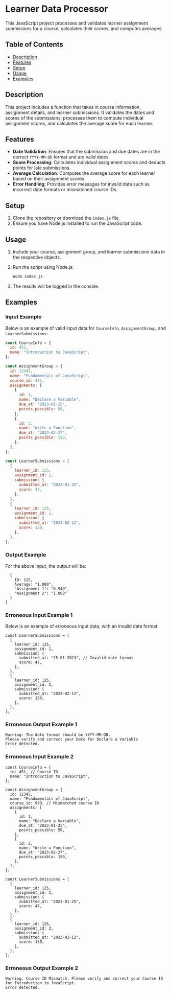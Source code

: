 # Learner Data Processor

This JavaScript project processes and validates learner assignment submissions for a course, calculates their scores, and computes averages.

## Table of Contents

- [Description](#description)
- [Features](#features)
- [Setup](#setup)
- [Usage](#usage)
- [Examples](#examples)

## Description

This project includes a function that takes in course information, assignment details, and learner submissions. It validates the dates and scores of the submissions, processes them to compute individual assignment scores, and calculates the average score for each learner.

## Features

- **Date Validation**: Ensures that the submission and due dates are in the correct `YYYY-MM-DD` format and are valid dates.
- **Score Processing**: Calculates individual assignment scores and deducts points for late submissions.
- **Average Calculation**: Computes the average score for each learner based on their assignment scores.
- **Error Handling**: Provides error messages for invalid data such as incorrect date formats or mismatched course IDs.

## Setup

1. Clone the repository or download the `index.js` file.
2. Ensure you have Node.js installed to run the JavaScript code.

## Usage

1. Include your course, assignment group, and learner submissions data in the respective objects.
2. Run the script using Node.js:

   ```bash
   node index.js
   ```

3. The results will be logged in the console.

## Examples

### Input Example

Below is an example of valid input data for `CourseInfo`, `AssignmentGroup`, and `LearnerSubmissions`:

```javascript
const CourseInfo = {
  id: 451,
  name: "Introduction to JavaScript",
};

const AssignmentGroup = {
  id: 12345,
  name: "Fundamentals of JavaScript",
  course_id: 451,
  assignments: [
    {
      id: 1,
      name: "Declare a Variable",
      due_at: "2023-01-25",
      points_possible: 50,
    },
    {
      id: 2,
      name: "Write a Function",
      due_at: "2023-02-27",
      points_possible: 150,
    },
  ],
};

const LearnerSubmissions = [
  {
    learner_id: 125,
    assignment_id: 1,
    submission: {
      submitted_at: "2023-01-25",
      score: 47,
    },
  },
  {
    learner_id: 125,
    assignment_id: 2,
    submission: {
      submitted_at: "2023-02-12",
      score: 150,
    },
  },
];
```

### Output Example

For the above input, the output will be:

```[
  {
    ID: 125,
    Average: "1.000",
    "Assignment 1": "0.940",
    "Assignment 2": "1.000"
  }
]
```

### Erroneous Input Example 1

Below is an example of erroneous input data, with an invalid date format:

```
const LearnerSubmissions = [
  {
    learner_id: 125,
    assignment_id: 1,
    submission: {
      submitted_at: "25-01-2023", // Invalid date format
      score: 47,
    },
  },
  {
    learner_id: 125,
    assignment_id: 2,
    submission: {
      submitted_at: "2023-02-12",
      score: 150,
    },
  },
];
```

### Erroneous Output Example 1

```
Warning: The date format should be YYYY-MM-DD.
Please verify and correct your Date for Declare a Variable
Error detected.
```

### Erroneous Input Example 2

```
const CourseInfo = {
  id: 451, // Course ID
  name: "Introduction to JavaScript",
};

const AssignmentGroup = {
  id: 12345,
  name: "Fundamentals of JavaScript",
  course_id: 999, // Mismatched course ID
  assignments: [
    {
      id: 1,
      name: "Declare a Variable",
      due_at: "2023-01-25",
      points_possible: 50,
    },
    {
      id: 2,
      name: "Write a Function",
      due_at: "2023-02-27",
      points_possible: 150,
    },
  ],
};

const LearnerSubmissions = [
  {
    learner_id: 125,
    assignment_id: 1,
    submission: {
      submitted_at: "2023-01-25",
      score: 47,
    },
  },
  {
    learner_id: 125,
    assignment_id: 2,
    submission: {
      submitted_at: "2023-02-12",
      score: 150,
    },
  },
];
```

### Erroneous Output Example 2

```
Warning: Course ID Mismatch. Please verify and correct your Course ID for Introduction to JavaScript.
Error detected.
```
